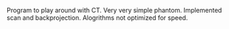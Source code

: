Program to play around with CT.
Very very simple phantom.
Implemented scan and backprojection.
Alogrithms not optimized for speed.